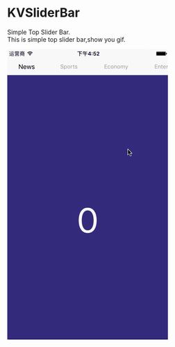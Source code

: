 # KVSliderBar
Simple Top Slider Bar.<br>
This is simple top slider bar,show you gif.<br>


![](https://github.com/CodeKevin/KVSliderBar/blob/master/demo.gif?raw=true)

